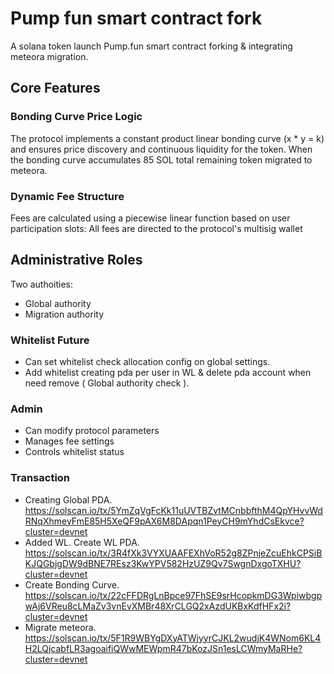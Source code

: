 # Pump fun smart contract fork

A solana token launch Pump.fun smart contract forking & integrating meteora migration.

## Core Features

### Bonding Curve Price Logic

The protocol implements a constant product linear bonding curve (x * y = k) and ensures price discovery and continuous liquidity for the token.
When the bonding curve accumulates 85 SOL total remaining token migrated to meteora.

### Dynamic Fee Structure

Fees are calculated using a piecewise linear function based on user participation slots:
All fees are directed to the protocol's multisig wallet

## Administrative Roles

Two authoities:
- Global authority
- Migration authority

### Whitelist Future
- Can set whitelist check allocation config on global settings.
- Add whitelist creating pda per user in WL & delete pda account when need remove ( Global authority check ). 

### Admin
- Can modify protocol parameters
- Manages fee settings
- Controls whitelist status

### Transaction

- Creating Global PDA. https://solscan.io/tx/5YmZqVgFcKk11uUVTBZvtMCnbbfthM4QpYHvvWdRNqXhmeyFmE85H5XeQF9pAX6M8DApqn1PeyCH9mYhdCsEkvce?cluster=devnet
- Added WL. Create WL PDA. https://solscan.io/tx/3R4fXk3VYXUAAFEXhVoR52g8ZPnjeZcuEhkCPSiBKJQGbjgDW9dBNE7REsz3KwYPV582HzUZ9Qv7SwgnDxgoTXHU?cluster=devnet
- Create Bonding Curve. https://solscan.io/tx/22cFFDRgLnBpce97FhSE9srHcopkmDG3WpiwbgpwAj6VReu8cLMaZv3vnEvXMBr48XrCLGQ2xAzdUKBxKdfHFx2i?cluster=devnet
- Migrate meteora. https://solscan.io/tx/5F1R9WBYgDXyATWjyyrCJKL2wudjK4WNom6KL4H2LQjcabfLR3agoaifiQWwMEWpmR47bKozJSn1esLCWmyMaRHe?cluster=devnet
